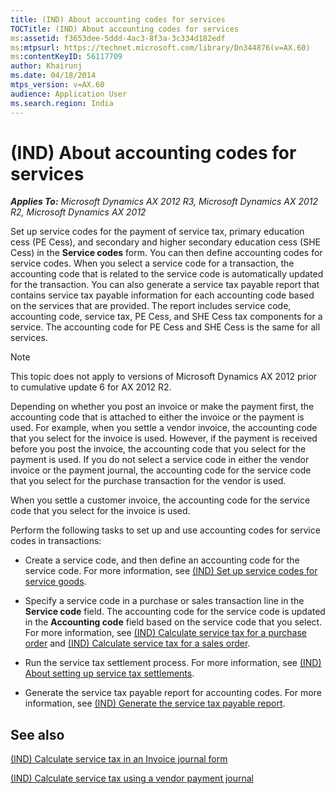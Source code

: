 ```yaml
---
title: (IND) About accounting codes for services
TOCTitle: (IND) About accounting codes for services
ms:assetid: f3653dee-5ddd-4ac3-8f3a-3c334d182edf
ms:mtpsurl: https://technet.microsoft.com/library/Dn344876(v=AX.60)
ms:contentKeyID: 56117709
author: Khairunj
ms.date: 04/18/2014
mtps_version: v=AX.60
audience: Application User
ms.search.region: India
---
```


# (IND) About accounting codes for services 


_**Applies To:** Microsoft Dynamics AX 2012 R3, Microsoft Dynamics AX 2012 R2, Microsoft Dynamics AX 2012_

Set up service codes for the payment of service tax, primary education cess (PE Cess), and secondary and higher secondary education cess (SHE Cess) in the **Service codes** form. You can then define accounting codes for service codes. When you select a service code for a transaction, the accounting code that is related to the service code is automatically updated for the transaction. You can also generate a service tax payable report that contains service tax payable information for each accounting code based on the services that are provided. The report includes service code, accounting code, service tax, PE Cess, and SHE Cess tax components for a service. The accounting code for PE Cess and SHE Cess is the same for all services.


> [!NOTE]
> <P>This topic does not apply to versions of Microsoft Dynamics AX 2012 prior to cumulative update 6 for AX 2012 R2.</P>



Depending on whether you post an invoice or make the payment first, the accounting code that is attached to either the invoice or the payment is used. For example, when you settle a vendor invoice, the accounting code that you select for the invoice is used. However, if the payment is received before you post the invoice, the accounting code that you select for the payment is used. If you do not select a service code in either the vendor invoice or the payment journal, the accounting code for the service code that you select for the purchase transaction for the vendor is used.

When you settle a customer invoice, the accounting code for the service code that you select for the invoice is used.

Perform the following tasks to set up and use accounting codes for service codes in transactions:

  - Create a service code, and then define an accounting code for the service code. For more information, see [(IND) Set up service codes for service goods](ind-set-up-service-codes-for-service-goods.md).

  - Specify a service code in a purchase or sales transaction line in the **Service code** field. The accounting code for the service code is updated in the **Accounting code** field based on the service code that you select. For more information, see [(IND) Calculate service tax for a purchase order](ind-calculate-service-tax-for-a-purchase-order.md) and [(IND) Calculate service tax for a sales order](ind-calculate-service-tax-for-a-sales-order.md).

  - Run the service tax settlement process. For more information, see [(IND) About setting up service tax settlements](ind-about-setting-up-service-tax-settlements.md).

  - Generate the service tax payable report for accounting codes. For more information, see [(IND) Generate the service tax payable report](ind-generate-the-service-tax-payable-report.md).

## See also

[(IND) Calculate service tax in an Invoice journal form](ind-calculate-service-tax-in-an-invoice-journal-form.md)

[(IND) Calculate service tax using a vendor payment journal](ind-calculate-service-tax-using-a-vendor-payment-journal.md)

  


